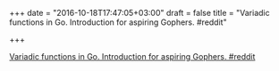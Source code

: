 +++
date = "2016-10-18T17:47:05+03:00"
draft = false
title = "Variadic functions in Go. Introduction for aspiring Gophers.  #reddit"

+++

<p><a href="https://t.co/W7X6bnWCWP">Variadic functions in Go. Introduction for aspiring Gophers.  #reddit</a></p>

